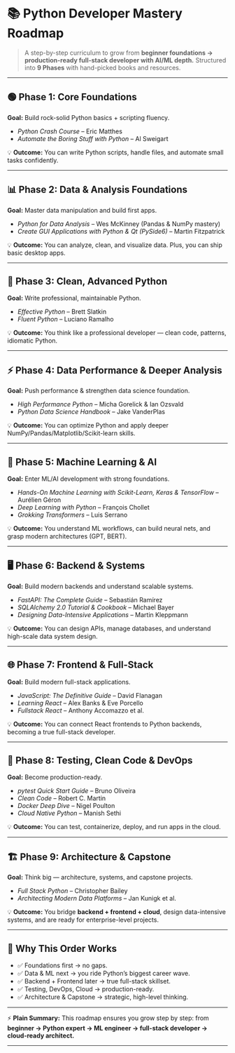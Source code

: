 

# 📚 Python Developer Mastery Roadmap

> A step-by-step curriculum to grow from **beginner foundations → production-ready full-stack developer with AI/ML depth.**
> Structured into **9 Phases** with hand-picked books and resources.

---

## 🟢 Phase 1: Core Foundations

**Goal:** Build rock-solid Python basics + scripting fluency.

* *Python Crash Course* – Eric Matthes
* *Automate the Boring Stuff with Python* – Al Sweigart

💡 **Outcome:** You can write Python scripts, handle files, and automate small tasks confidently.

---

## 📊 Phase 2: Data & Analysis Foundations

**Goal:** Master data manipulation and build first apps.

* *Python for Data Analysis* – Wes McKinney (Pandas & NumPy mastery)
* *Create GUI Applications with Python & Qt (PySide6)* – Martin Fitzpatrick

💡 **Outcome:** You can analyze, clean, and visualize data. Plus, you can ship basic desktop apps.

---

## 🧹 Phase 3: Clean, Advanced Python

**Goal:** Write professional, maintainable Python.

* *Effective Python* – Brett Slatkin
* *Fluent Python* – Luciano Ramalho

💡 **Outcome:** You think like a professional developer — clean code, patterns, idiomatic Python.

---

## ⚡ Phase 4: Data Performance & Deeper Analysis

**Goal:** Push performance & strengthen data science foundation.

* *High Performance Python* – Micha Gorelick & Ian Ozsvald
* *Python Data Science Handbook* – Jake VanderPlas

💡 **Outcome:** You can optimize Python and apply deeper NumPy/Pandas/Matplotlib/Scikit-learn skills.

---

## 🤖 Phase 5: Machine Learning & AI

**Goal:** Enter ML/AI development with strong foundations.

* *Hands-On Machine Learning with Scikit-Learn, Keras & TensorFlow* – Aurélien Géron
* *Deep Learning with Python* – François Chollet
* *Grokking Transformers* – Luis Serrano

💡 **Outcome:** You understand ML workflows, can build neural nets, and grasp modern architectures (GPT, BERT).

---

## 🖥️ Phase 6: Backend & Systems

**Goal:** Build modern backends and understand scalable systems.

* *FastAPI: The Complete Guide* – Sebastián Ramírez
* *SQLAlchemy 2.0 Tutorial & Cookbook* – Michael Bayer
* *Designing Data-Intensive Applications* – Martin Kleppmann

💡 **Outcome:** You can design APIs, manage databases, and understand high-scale data system design.

---

## 🌐 Phase 7: Frontend & Full-Stack

**Goal:** Build modern full-stack applications.

* *JavaScript: The Definitive Guide* – David Flanagan
* *Learning React* – Alex Banks & Eve Porcello
* *Fullstack React* – Anthony Accomazzo et al.

💡 **Outcome:** You can connect React frontends to Python backends, becoming a true full-stack developer.

---

## 🧪 Phase 8: Testing, Clean Code & DevOps

**Goal:** Become production-ready.

* *pytest Quick Start Guide* – Bruno Oliveira
* *Clean Code* – Robert C. Martin
* *Docker Deep Dive* – Nigel Poulton
* *Cloud Native Python* – Manish Sethi

💡 **Outcome:** You can test, containerize, deploy, and run apps in the cloud.

---

## 🏗️ Phase 9: Architecture & Capstone

**Goal:** Think big — architecture, systems, and capstone projects.

* *Full Stack Python* – Christopher Bailey
* *Architecting Modern Data Platforms* – Jan Kunigk et al.

💡 **Outcome:** You bridge **backend + frontend + cloud**, design data-intensive systems, and are ready for enterprise-level projects.

---

## 🧭 Why This Order Works

* ✅ Foundations first → no gaps.
* ✅ Data & ML next → you ride Python’s biggest career wave.
* ✅ Backend + Frontend later → true full-stack skillset.
* ✅ Testing, DevOps, Cloud → production-ready.
* ✅ Architecture & Capstone → strategic, high-level thinking.

---

⚡ **Plain Summary:**
This roadmap ensures you grow step by step: from **beginner → Python expert → ML engineer → full-stack developer → cloud-ready architect.**

---

